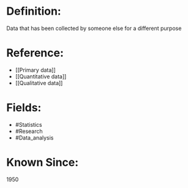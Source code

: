 

# Definition:
Data that has been collected by someone else for a different purpose

# Reference:
- [[Primary data]]
- [[Quantitative data]]
- [[Qualitative data]]

# Fields: 
- #Statistics
- #Research
- #Data_analysis

# Known Since:
1950

